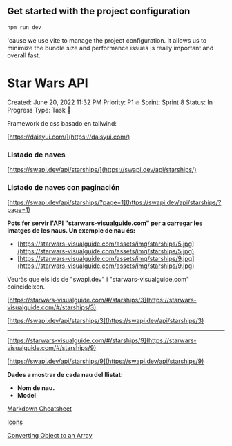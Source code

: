 ## Get started with the project configuration

```bash
npm run dev 
```
'cause we use vite to manage the project configuration.
It allows us to minimize the bundle size and performance issues is really important and overall fast.


# Star Wars API 

Created: June 20, 2022 11:32 PM
Priority: P1 🔥
Sprint: Sprint 8
Status: In Progress
Type: Task 🔨

Framework de css basado en tailwind:

[https://daisyui.com/](https://daisyui.com/)

### Listado de naves

[https://swapi.dev/api/starships/](https://swapi.dev/api/starships/)

### Listado de naves con paginación

[https://swapi.dev/api/starships/?page=1](https://swapi.dev/api/starships/?page=1)

**Pots fer servir l'API "starwars-visualguide.com" per a carregar les imatges de les naus. Un exemple de nau és:**

- [https://starwars-visualguide.com/assets/img/starships/5.jpg](https://starwars-visualguide.com/assets/img/starships/5.jpg)
- [https://starwars-visualguide.com/assets/img/starships/9.jpg](https://starwars-visualguide.com/assets/img/starships/9.jpg)

Veuràs que els ids de "swapi.dev" i "starwars-visualguide.com" coincideixen.

[https://starwars-visualguide.com/#/starships/3](https://starwars-visualguide.com/#/starships/3)

[https://swapi.dev/api/starships/3](https://swapi.dev/api/starships/3)

---

[https://starwars-visualguide.com/#/starships/9](https://starwars-visualguide.com/#/starships/9)

[](https://starwars-visualguide.com/assets/img/starships/9.jpg)

[https://swapi.dev/api/starships/9](https://swapi.dev/api/starships/9)

**Dades a mostrar de cada nau del llistat:**

- **Nom de nau.**
- **Model**


[Markdown Cheatsheet](https://github.com/adam-p/markdown-here/wiki/Markdown-Cheatsheet)

[Icons](https://tabler-icons-react.vercel.app/)

[Converting Object to an Array](https://www.samanthaming.com/tidbits/76-converting-object-to-array/)